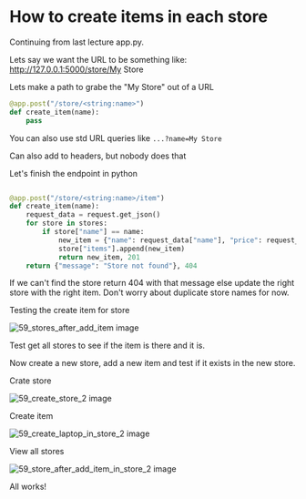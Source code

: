 # How to create items in each store

Continuing from last lecture app.py.

Lets say we want the URL to be something like: http://127.0.0.1:5000/store/My Store

Lets make a path to grabe the "My Store" out of a URL

```py
@app.post("/store/<string:name>")
def create_item(name):
    pass

```

You can also use std URL queries like `...?name=My Store`

Can also add to headers, but nobody does that

Let's finish the endpoint in python

```py

@app.post("/store/<string:name>/item")
def create_item(name):
    request_data = request.get_json()
    for store in stores:
        if store["name"] == name:
            new_item = {"name": request_data["name"], "price": request_data["price"]}
            store["items"].append(new_item)
            return new_item, 201
    return {"message": "Store not found"}, 404
```

If we can't find the store return 404 with that message else update the right store with the right item. Don't worry about duplicate store names for now.

Testing the create item for store

![59_stores_after_add_item image](https://github.com/HarrisonWelch/REST-APIs-with-Flask-and-Python-in-2023-Notes/blob/master/Screenshots/59_stores_after_add_item.png)

Test get all stores to see if the item is there and it is.

Now create a new store, add a new item and test if it exists in the new store.

Crate store

![59_create_store_2 image](https://github.com/HarrisonWelch/REST-APIs-with-Flask-and-Python-in-2023-Notes/blob/master/Screenshots/59_create_store_2.png)

Create item

![59_create_laptop_in_store_2 image](https://github.com/HarrisonWelch/REST-APIs-with-Flask-and-Python-in-2023-Notes/blob/master/Screenshots/59_create_laptop_in_store_2.png)

View all stores

![59_store_after_add_item_in_store_2 image](https://github.com/HarrisonWelch/REST-APIs-with-Flask-and-Python-in-2023-Notes/blob/master/Screenshots/59_store_after_add_item_in_store_2.png)

All works!
